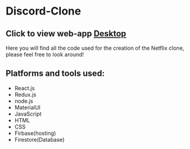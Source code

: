 # Discord-Clone
## Click to view web-app [Desktop](https://discord-clone-1cd19.web.app/)
Here you will find all the code used for the creation of the Netflix clone, please feel free to look around!
## Platforms and tools used:
  - React.js
  - Redux.js
  - node.js
  - MaterialUI
  - JavaScript
  - HTML
  - CSS
  - Firbase(hosting)
  - Firestore(Database)
